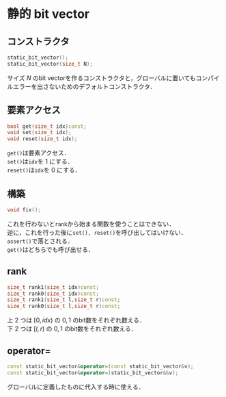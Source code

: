# 静的 bit vector
## コンストラクタ
```C++
static_bit_vector();
static_bit_vector(size_t N);
```
サイズ $N$ のbit vectorを作るコンストラクタと，グローバルに置いてもコンパイルエラーを出さないためのデフォルトコンストラクタ．  

## 要素アクセス
```C++
bool get(size_t idx)const;
void set(size_t idx);
void reset(size_t idx);
```
`get()`は要素アクセス．  
`set()`は`idx`を $1$ にする．  
`reset()`は`idx`を $0$ にする．  

## 構築
```C++
void fix();
```
これを行わないと`rank`から始まる関数を使うことはできない．  
逆に，これを行った後に`set(), reset()`を呼び出してはいけない．  
`assert()`で落とされる．  
`get()`はどちらでも呼び出せる．

## rank
```C++
size_t rank1(size_t idx)const;
size_t rank0(size_t idx)const;
size_t rank1(size_t l,size_t r)const;
size_t rank0(size_t l,size_t r)const;
```
上 $2$ つは $[0,idx)$ の $0,1$ のbit数をそれぞれ数える．  
下 $2$ つは $[l,r)$ の $0,1$ のbit数をそれぞれ数える．

## operator=
```C++
const static_bit_vector&operator=(const static_bit_vector&v);
const static_bit_vector&operator=(static_bit_vector&&v);
```
グローバルに定義したものに代入する時に使える．